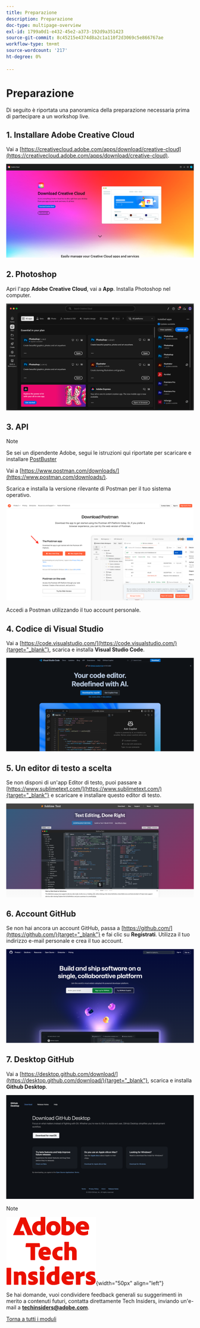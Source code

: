 ```yaml
---
title: Preparazione
description: Preparazione
doc-type: multipage-overview
exl-id: 1799a0d1-e432-45e2-a373-192d9a351423
source-git-commit: 8c45215e4374d8a2c1a110f2d3069c5e866767ae
workflow-type: tm+mt
source-wordcount: '217'
ht-degree: 0%

---
```


# Preparazione

Di seguito è riportata una panoramica della preparazione necessaria prima di partecipare a un workshop live.

## 1. Installare Adobe Creative Cloud

Vai a [https://creativecloud.adobe.com/apps/download/creative-cloud](https://creativecloud.adobe.com/apps/download/creative-cloud).

![Adobe I/O di nuova integrazione](./assets/images/cc.png)

## 2. Photoshop

Apri l&#39;app **Adobe Creative Cloud**, vai a **App**. Installa Photoshop nel computer.

![Adobe I/O di nuova integrazione](./assets/images/psd.png)

## 3. API

>[!NOTE]
>
>Se sei un dipendente Adobe, segui le istruzioni qui riportate per scaricare e installare [PostBuster](./postbuster.md)

Vai a [https://www.postman.com/downloads/](https://www.postman.com/downloads/).

Scarica e installa la versione rilevante di Postman per il tuo sistema operativo.

![Adobe I/O di nuova integrazione](./assets/images/getstarted.png)

Accedi a Postman utilizzando il tuo account personale.

## 4. Codice di Visual Studio

Vai a [https://code.visualstudio.com/](https://code.visualstudio.com/){target="_blank"}, scarica e installa **Visual Studio Code**.

![Blocca](./assets/images/vsc1.png)

## 5. Un editor di testo a scelta

Se non disponi di un&#39;app Editor di testo, puoi passare a [https://www.sublimetext.com/](https://www.sublimetext.com/){target="_blank"} e scaricare e installare questo editor di testo.

![Blocca](./assets/images/text1.png)

## 6. Account GitHub

Se non hai ancora un account GitHub, passa a [https://github.com/](https://github.com/){target="_blank"} e fai clic su **Registrati**. Utilizza il tuo indirizzo e-mail personale e crea il tuo account.

![Blocca](./assets/images/git.png)

## 7. Desktop GitHub

Vai a [https://desktop.github.com/download/](https://desktop.github.com/download/){target="_blank"}, scarica e installa **Github Desktop**.

![Blocca](./assets/images/block1.png)

>[!NOTE]
>
>![Informazioni tecniche](./assets/images/techinsiders.png){width="50px" align="left"}
>
>Se hai domande, vuoi condividere feedback generali su suggerimenti in merito a contenuti futuri, contatta direttamente Tech Insiders, inviando un&#39;e-mail a **techinsiders@adobe.com**.

[Torna a tutti i moduli](./overview.md)
